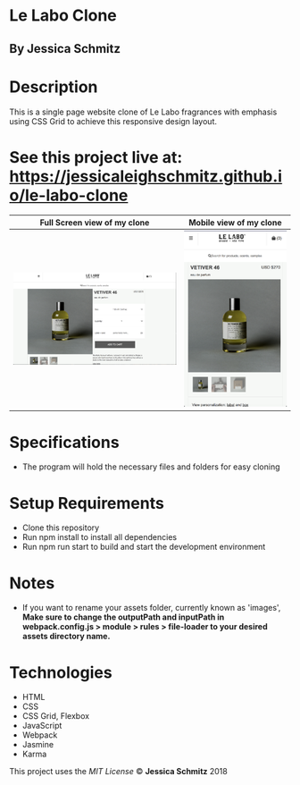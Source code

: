# Le Labo Clone

## By Jessica Schmitz

# Description
This is a single page website clone of Le Labo fragrances with emphasis using CSS Grid to achieve this responsive design layout.

# See this project live at: https://jessicaleighschmitz.github.io/le-labo-clone

| Full Screen view of my clone | Mobile view of my clone |
| ------------- | -------------- |
| ![Application Screenshot](src/images/clone-wide.png) | ![Application Screenshot](src/images/clone-mobile.png) |


# Specifications
* The program will hold the necessary files and folders for easy cloning


# Setup Requirements
* Clone this repository
* Run npm install to install all dependencies
* Run npm run start to build and start the development environment

# Notes
* If you want to rename your assets folder, currently known as 'images', **Make sure to change the outputPath and inputPath in webpack.config.js > module > rules > file-loader to your desired assets directory name.**

# Technologies
* HTML
* CSS
* CSS Grid, Flexbox
* JavaScript
* Webpack
* Jasmine
* Karma

This project uses the _MIT License_
&copy; **Jessica Schmitz** 2018
